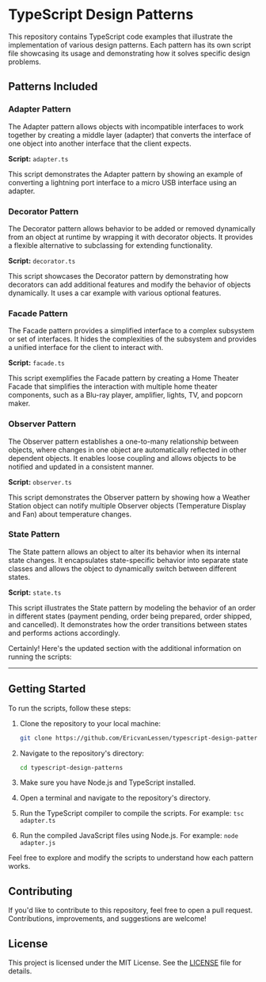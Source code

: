 # TypeScript Design Patterns

This repository contains TypeScript code examples that illustrate the implementation of various design patterns. Each pattern has its own script file showcasing its usage and demonstrating how it solves specific design problems.

## Patterns Included

### Adapter Pattern

The Adapter pattern allows objects with incompatible interfaces to work together by creating a middle layer (adapter) that converts the interface of one object into another interface that the client expects.

**Script:** `adapter.ts`

This script demonstrates the Adapter pattern by showing an example of converting a lightning port interface to a micro USB interface using an adapter.

### Decorator Pattern

The Decorator pattern allows behavior to be added or removed dynamically from an object at runtime by wrapping it with decorator objects. It provides a flexible alternative to subclassing for extending functionality.

**Script:** `decorator.ts`

This script showcases the Decorator pattern by demonstrating how decorators can add additional features and modify the behavior of objects dynamically. It uses a car example with various optional features.

### Facade Pattern

The Facade pattern provides a simplified interface to a complex subsystem or set of interfaces. It hides the complexities of the subsystem and provides a unified interface for the client to interact with.

**Script:** `facade.ts`

This script exemplifies the Facade pattern by creating a Home Theater Facade that simplifies the interaction with multiple home theater components, such as a Blu-ray player, amplifier, lights, TV, and popcorn maker.

### Observer Pattern

The Observer pattern establishes a one-to-many relationship between objects, where changes in one object are automatically reflected in other dependent objects. It enables loose coupling and allows objects to be notified and updated in a consistent manner.

**Script:** `observer.ts`

This script demonstrates the Observer pattern by showing how a Weather Station object can notify multiple Observer objects (Temperature Display and Fan) about temperature changes.

### State Pattern

The State pattern allows an object to alter its behavior when its internal state changes. It encapsulates state-specific behavior into separate state classes and allows the object to dynamically switch between different states.

**Script:** `state.ts`

This script illustrates the State pattern by modeling the behavior of an order in different states (payment pending, order being prepared, order shipped, and cancelled). It demonstrates how the order transitions between states and performs actions accordingly.

Certainly! Here's the updated section with the additional information on running the scripts:

---

## Getting Started

To run the scripts, follow these steps:

1. Clone the repository to your local machine:

   ```bash
   git clone https://github.com/EricvanLessen/typescript-design-patterns.git
   ```

2. Navigate to the repository's directory:

   ```bash
   cd typescript-design-patterns
   ```

3. Make sure you have Node.js and TypeScript installed.

4. Open a terminal and navigate to the repository's directory.

5. Run the TypeScript compiler to compile the scripts. For example: `tsc adapter.ts`

6. Run the compiled JavaScript files using Node.js. For example: `node adapter.js`

Feel free to explore and modify the scripts to understand how each pattern works.

## Contributing

If you'd like to contribute to this repository, feel free to open a pull request. Contributions, improvements, and suggestions are welcome!

## License

This project is licensed under the MIT License. See the [LICENSE](LICENSE) file for details.

